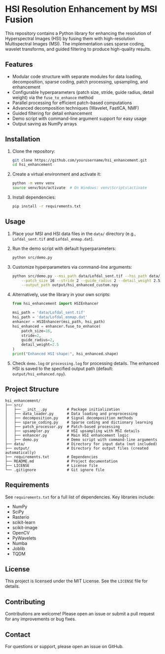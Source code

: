 # HSI Resolution Enhancement by MSI Fusion

This repository contains a Python library for enhancing the resolution of Hyperspectral Images (HSI) by fusing them with high-resolution Multispectral Images (MSI). The implementation uses sparse coding, wavelet transforms, and guided filtering to produce high-quality results.

## Features
- Modular code structure with separate modules for data loading, decomposition, sparse coding, patch processing, upsampling, and enhancement
- Configurable hyperparameters (patch size, stride, guide radius, detail weight) via the `fuse_to_enhance` method
- Parallel processing for efficient patch-based computations
- Advanced decomposition techniques (Wavelet, FastICA, NMF)
- Guided filtering for detail enhancement
- Demo script with command-line argument support for easy usage
- Output saving as NumPy arrays

## Installation

1. Clone the repository:
   ```bash
   git clone https://github.com/yourusername/hsi_enhancement.git
   cd hsi_enhancement
   ```

2. Create a virtual environment and activate it:
   ```bash
   python -m venv venv
   source venv/bin/activate  # On Windows: venv\Scripts\activate
   ```

3. Install dependencies:
   ```bash
   pip install -r requirements.txt
   ```

## Usage

1. Place your MSI and HSI data files in the `data/` directory (e.g., `Lofdal_sent.tif` and `Lofdal_enmap.dat`).

2. Run the demo script with default hyperparameters:
   ```bash
   python src/demo.py
   ```

3. Customize hyperparameters via command-line arguments:
   ```bash
   python src/demo.py --msi_path data/Lofdal_sent.tif --hsi_path data/Lofdal_enmap.dat \
       --patch_size 16 --stride 2 --guide_radius 2 --detail_weight 2.5 \
       --output_path output/hsi_enhanced_custom.npy
   ```

4. Alternatively, use the library in your own scripts:
   ```python
   from hsi_enhancement import HSIEnhancer

   msi_path = 'data/Lofdal_sent.tif'
   hsi_path = 'data/Lofdal_enmap.dat'
   enhancer = HSIEnhancer(msi_path, hsi_path)
   hsi_enhanced = enhancer.fuse_to_enhance(
       patch_size=16,
       stride=2,
       guide_radius=2,
       detail_weight=2.5
   )
   print("Enhanced HSI shape:", hsi_enhanced.shape)
   ```

5. Check `demo.log` or `processing.log` for processing details. The enhanced HSI is saved to the specified output path (default: `output/hsi_enhanced.npy`).

## Project Structure
```
hsi_enhancement/
├── src/
│   ├── __init__.py         # Package initialization
│   ├── data_loader.py      # Data loading and preprocessing
│   ├── decomposition.py    # Signal decomposition methods
│   ├── sparse_coding.py    # Sparse coding and dictionary learning
│   ├── patch_processor.py  # Patch-based processing
│   ├── upsampler.py        # HSI upsampling with MSI details
│   ├── enhancer.py         # Main HSI enhancement logic
│   ├── demo.py             # Demo script with command-line arguments
├── data/                   # Directory for input data (not included)
├── output/                 # Directory for output files (created automatically)
├── requirements.txt        # Dependencies
├── README.md               # Project documentation
├── LICENSE                 # License file
└── .gitignore              # Git ignore file
```

## Requirements
See `requirements.txt` for a full list of dependencies. Key libraries include:
- NumPy
- SciPy
- Rasterio
- scikit-learn
- scikit-image
- OpenCV
- PyWavelets
- Numba
- Joblib
- TQDM

## License
This project is licensed under the MIT License. See the `LICENSE` file for details.

## Contributing
Contributions are welcome! Please open an issue or submit a pull request for any improvements or bug fixes.

## Contact
For questions or support, please open an issue on GitHub.